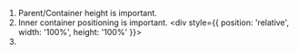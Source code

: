 1. Parent/Container height is important.
2. Inner container positioning is important. <div style={{ position: 'relative', width: '100%', height: '100%' }}>
3. 